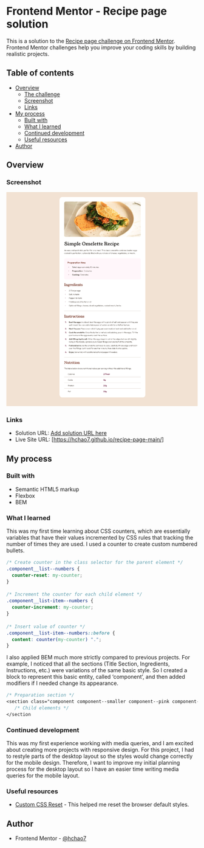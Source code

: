 # Frontend Mentor - Recipe page solution

This is a solution to the [Recipe page challenge on Frontend Mentor](https://www.frontendmentor.io/challenges/recipe-page-KiTsR8QQKm). Frontend Mentor challenges help you improve your coding skills by building realistic projects. 

## Table of contents

- [Overview](#overview)
  - [The challenge](#the-challenge)
  - [Screenshot](#screenshot)
  - [Links](#links)
- [My process](#my-process)
  - [Built with](#built-with)
  - [What I learned](#what-i-learned)
  - [Continued development](#continued-development)
  - [Useful resources](#useful-resources)
- [Author](#author)

## Overview

### Screenshot

![](./screenshot.png)

### Links

- Solution URL: [Add solution URL here](https://your-solution-url.com)
- Live Site URL: [https://hchao7.github.io/recipe-page-main/]

## My process

### Built with

- Semantic HTML5 markup
- Flexbox
- BEM

### What I learned

This was my first time learning about CSS counters, which are essentially variables that have their values incremented by CSS rules that tracking the number of times they are used.  I used a counter to create custom numbered bullets.

```css
/* Create counter in the class selector for the parent element */
.component__list--numbers {
  counter-reset: my-counter;
}

/* Increment the counter for each child element */
.component__list-item--numbers {
  counter-increment: my-counter;
}

/* Insert value of counter */
.component__list-item--numbers::before {
  content: counter(my-counter) "."; 
}
```
I also applied BEM much more strictly compared to previous projects. For example, I noticed that all the sections (Title Section, Ingredients, Instructions, etc.) were variations of the same basic style. So I created a block to represent this basic entity, called ‘component’, and then added modifiers if I needed change its appearance. 

```css
/* Preparation section */
<section class="component component--smaller component--pink component--rounded">  
   /* Child elements */
</section
```

### Continued development

This was my first experience working with media queries, and I am excited about creating more projects with responsive design. For this project, I had to restyle parts of the desktop layout so the styles would change correctly for the mobile design. Therefore, I want to improve my initial planning process for the desktop layout so I have an easier time writing media queries for the mobile layout.

### Useful resources

- [Custom CSS Reset](https://www.joshwcomeau.com/css/custom-css-reset/) - This helped me reset the browser default styles.

## Author

- Frontend Mentor - [@hchao7](https://www.frontendmentor.io/profile/hchao7)

